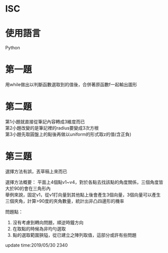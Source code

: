 # ISC
# 使用語言
  Python  
# 第一題  
  用while做出以判斷函數選取到的值後，合併著原函數f一起輸出圖形    
# 第二題  
  第1小題就直接從筆記內容轉成3維度而已  
  第2小題改變的是筆記裡的radius要變成3次方根  
  第3小題先取圓盤上的點後再做以uniform的形式取z的值(含正負)  
# 第三題  
  選擇方法有誤，丟草稿上來而已  
  
  選擇方法概要：
  平面上4個點v1~v4，對於各點去找該點的角度關係，三個角度皆大於90的會在三角形內  
  舉例來說，固定v1，從v1打向量到其他點上後會產生3個向量，3個向量可以產生三個夾角，計算>90度的夾角數量，統計出非凸四邊形的機率  
  
  問題點：
  1. 沒有考慮到轉向問題，順逆時鐘方向
  2. 在取點的時候為非均勻選取
  3. 點的選取範圍狹隘，從已建立之陣列取值，這部分或許有些問題  
  
update time:2019/05/30 2340
